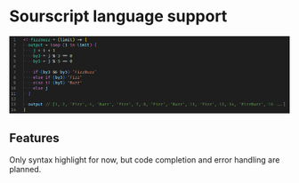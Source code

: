 # Sourscript language support

![demo](./images/demo.png)

## Features

Only syntax highlight for now, but code completion and error handling are planned.
